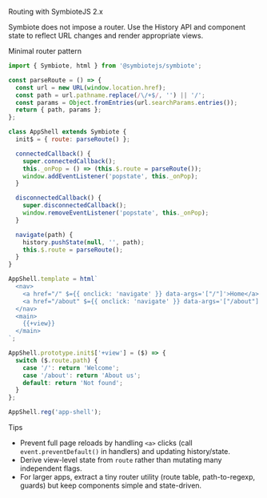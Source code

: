 Routing with SymbioteJS 2.x

Symbiote does not impose a router. Use the History API and component state to reflect URL changes and render appropriate views.

Minimal router pattern

```js
import { Symbiote, html } from '@symbiotejs/symbiote';

const parseRoute = () => {
  const url = new URL(window.location.href);
  const path = url.pathname.replace(/\/+$/, '') || '/';
  const params = Object.fromEntries(url.searchParams.entries());
  return { path, params };
};

class AppShell extends Symbiote {
  init$ = { route: parseRoute() };

  connectedCallback() {
    super.connectedCallback();
    this._onPop = () => (this.$.route = parseRoute());
    window.addEventListener('popstate', this._onPop);
  }

  disconnectedCallback() {
    super.disconnectedCallback();
    window.removeEventListener('popstate', this._onPop);
  }

  navigate(path) {
    history.pushState(null, '', path);
    this.$.route = parseRoute();
  }
}

AppShell.template = html`
  <nav>
    <a href="/" $={{ onclick: 'navigate' }} data-args='["/"]'>Home</a>
    <a href="/about" $={{ onclick: 'navigate' }} data-args='["/about"]'>About</a>
  </nav>
  <main>
    {{+view}}
  </main>
`;

AppShell.prototype.init$['+view'] = ($) => {
  switch ($.route.path) {
    case '/': return 'Welcome';
    case '/about': return 'About us';
    default: return 'Not found';
  }
};

AppShell.reg('app-shell');
```

Tips

- Prevent full page reloads by handling `<a>` clicks (call `event.preventDefault()` in handlers) and updating history/state.
- Derive view-level state from `route` rather than mutating many independent flags.
- For larger apps, extract a tiny router utility (route table, path-to-regexp, guards) but keep components simple and state-driven.
